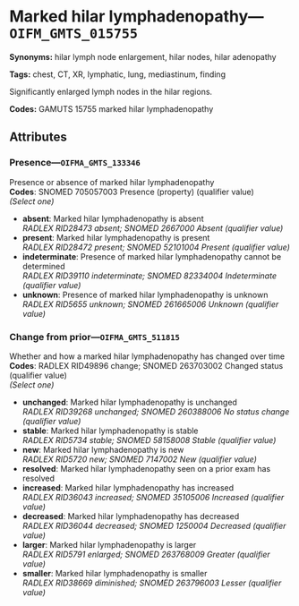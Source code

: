 # Marked hilar lymphadenopathy—`OIFM_GMTS_015755`

**Synonyms:** hilar lymph node enlargement, hilar nodes, hilar adenopathy

**Tags:** chest, CT, XR, lymphatic, lung, mediastinum, finding

Significantly enlarged lymph nodes in the hilar regions.

**Codes:** GAMUTS 15755 marked hilar lymphadenopathy

## Attributes

### Presence—`OIFMA_GMTS_133346`

Presence or absence of marked hilar lymphadenopathy  
**Codes**: SNOMED 705057003 Presence (property) (qualifier value)  
*(Select one)*

- **absent**: Marked hilar lymphadenopathy is absent  
_RADLEX RID28473 absent; SNOMED 2667000 Absent (qualifier value)_
- **present**: Marked hilar lymphadenopathy is present  
_RADLEX RID28472 present; SNOMED 52101004 Present (qualifier value)_
- **indeterminate**: Presence of marked hilar lymphadenopathy cannot be determined  
_RADLEX RID39110 indeterminate; SNOMED 82334004 Indeterminate (qualifier value)_
- **unknown**: Presence of marked hilar lymphadenopathy is unknown  
_RADLEX RID5655 unknown; SNOMED 261665006 Unknown (qualifier value)_

### Change from prior—`OIFMA_GMTS_511815`

Whether and how a marked hilar lymphadenopathy has changed over time  
**Codes**: RADLEX RID49896 change; SNOMED 263703002 Changed status (qualifier value)  
*(Select one)*

- **unchanged**: Marked hilar lymphadenopathy is unchanged  
_RADLEX RID39268 unchanged; SNOMED 260388006 No status change (qualifier value)_
- **stable**: Marked hilar lymphadenopathy is stable  
_RADLEX RID5734 stable; SNOMED 58158008 Stable (qualifier value)_
- **new**: Marked hilar lymphadenopathy is new  
_RADLEX RID5720 new; SNOMED 7147002 New (qualifier value)_
- **resolved**: Marked hilar lymphadenopathy seen on a prior exam has resolved  
- **increased**: Marked hilar lymphadenopathy has increased  
_RADLEX RID36043 increased; SNOMED 35105006 Increased (qualifier value)_
- **decreased**: Marked hilar lymphadenopathy has decreased  
_RADLEX RID36044 decreased; SNOMED 1250004 Decreased (qualifier value)_
- **larger**: Marked hilar lymphadenopathy is larger  
_RADLEX RID5791 enlarged; SNOMED 263768009 Greater (qualifier value)_
- **smaller**: Marked hilar lymphadenopathy is smaller  
_RADLEX RID38669 diminished; SNOMED 263796003 Lesser (qualifier value)_